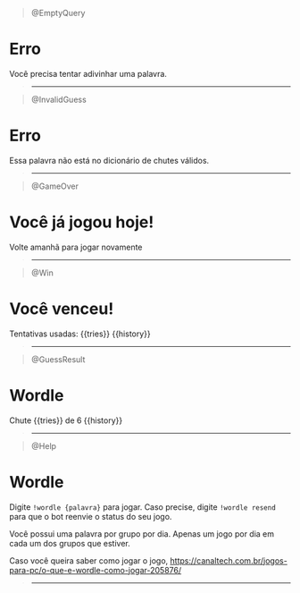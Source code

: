> @EmptyQuery

# Erro

Você precisa tentar adivinhar uma palavra.

> ---

> @InvalidGuess

# Erro

Essa palavra não está no dicionário de chutes válidos.

> ---

> @GameOver

# Você já jogou hoje!

Volte amanhã para jogar novamente

> ---

> @Win

# Você venceu!

Tentativas usadas: {{tries}}
{{history}}

> ---

> @GuessResult

# Wordle

Chute {{tries}} de 6
{{history}}

> ---

> @Help

# Wordle

Digite `!wordle {palavra}` para jogar.
Caso precise, digite `!wordle resend` para que o bot reenvie o status do seu jogo.

Você possui uma palavra por grupo por dia. Apenas um jogo por dia em cada um dos grupos que estiver.

Caso você queira saber como jogar o jogo, https://canaltech.com.br/jogos-para-pc/o-que-e-wordle-como-jogar-205876/

> ---
